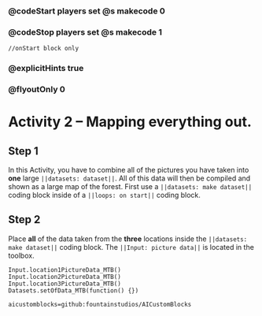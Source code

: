 ### @codeStart players set @s makecode 0
### @codeStop players set @s makecode 1

```template
//onStart block only
```

### @explicitHints true
### @flyoutOnly 0

# Activity 2 – Mapping everything out.

## Step 1
In this Activity, you have to combine all of the pictures you have taken into **one** large `||datasets: dataset||`. All of this data will then be compiled and
shown as a large map of the forest. First use a `||datasets: make dataset||` coding block inside of a `||loops: on start||` coding block. 

## Step 2
Place **all** of the data taken from the **three** locations inside the `||datasets: make dataset||` coding block. The `||Input: picture data||` 
is located in the toolbox. 

```ghost
Input.location1PictureData_MTB()
Input.location2PictureData_MTB()
Input.location3PictureData_MTB()
Datasets.setOfData_MTB(function() {})
```

```package
aicustomblocks=github:fountainstudios/AICustomBlocks
```